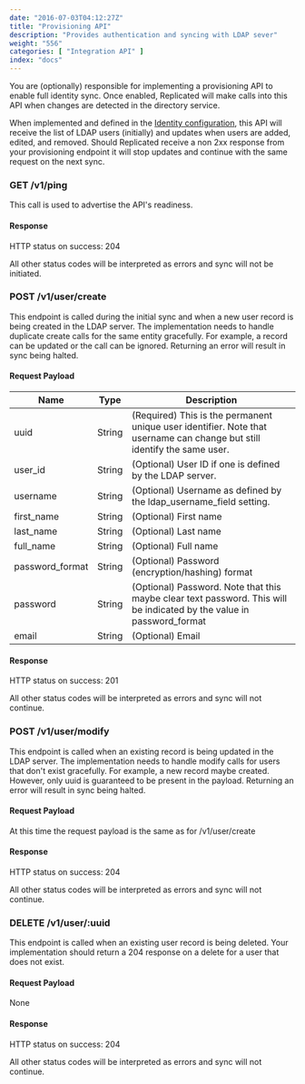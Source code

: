 ```yaml
---
date: "2016-07-03T04:12:27Z"
title: "Provisioning API"
description: "Provides authentication and syncing with LDAP sever"
weight: "556"
categories: [ "Integration API" ]
index: "docs"
---
```


You are (optionally) responsible for implementing a provisioning API to enable full identity sync. Once enabled, Replicated will make calls into this API when changes are detected in the directory service.

When implemented and defined in the [Identity configuration](docs/packaging-an-application/ldap-integration/), this API will receive the list of LDAP users (initially) and updates when users are added, edited, and removed. Should Replicated receive a non 2xx response from your provisioning endpoint it will stop updates and continue with the same request on the next sync.

### GET /v1/ping

This call is used to advertise the API's readiness.

#### Response

HTTP status on success: 204

All other status codes will be interpreted as errors and sync will not be initiated.

### POST /v1/user/create

This endpoint is called during the initial sync and when a new user record is being created in the LDAP server. The implementation needs to handle duplicate create calls for the same entity gracefully.  For example, a record can be updated or the call can be ignored.  Returning an error will result in sync being halted.

#### Request Payload

| Name | Type | Description |
|---|---|---|
| uuid | String | (Required) This is the permanent unique user identifier. Note that username can change but still identify the same user. |
| user_id | String | (Optional) User ID if one is defined by the LDAP server. |
| username | String | (Optional) Username as defined by the ldap_username_field setting. |
| first_name | String | (Optional) First name |
| last_name | String | (Optional) Last name |
| full_name | String | (Optional) Full name |
| password_format | String | (Optional) Password (encryption/hashing) format |
| password | String | (Optional) Password. Note that this maybe clear text password. This will be indicated by the value in password_format |
| email | String | (Optional) Email |

#### Response

HTTP status on success: 201

All other status codes will be interpreted as errors and sync will not continue.

### POST /v1/user/modify

This endpoint is called when an existing record is being updated in the LDAP server. The implementation needs to handle modify calls for users that don't exist gracefully.  For example, a new record maybe created.  However, only uuid is guaranteed to be present in the payload.  Returning an error will result in sync being halted.

#### Request Payload

At this time the request payload is the same as for /v1/user/create

#### Response

HTTP status on success: 204

All other status codes will be interpreted as errors and sync will not continue.

### DELETE /v1/user/:uuid

This endpoint is called when an existing user record is being deleted. Your implementation should return a 204 response on a delete for a user that does not exist.

#### Request Payload

None

#### Response

HTTP status on success: 204

All other status codes will be interpreted as errors and sync will not continue.
